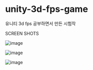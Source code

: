 # unity-3d-fps-game
유니티 3d fps 공부하면서 만든 시험작

SCREEN SHOTS


![image](https://user-images.githubusercontent.com/39182640/158526475-66cfb8f0-0fe9-4fed-9057-c75cd1dac88c.png)

![image](https://user-images.githubusercontent.com/39182640/158526666-0b96bcb0-6b40-403f-ba98-c5abc3487f5b.png)

![image](https://user-images.githubusercontent.com/39182640/158526711-ae26587b-f703-4ed1-89bd-1bb3f20d8dc1.png)
